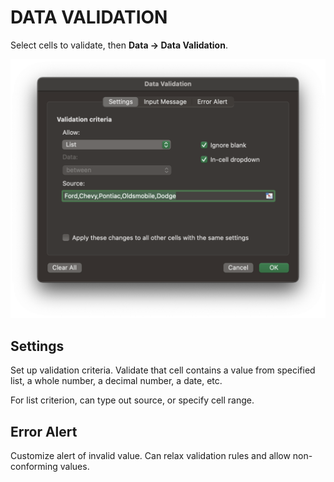 # DATA VALIDATION

Select cells to validate, then **Data &rarr; Data Validation**.

![Data Validation](../assets/data_validation.png)

## Settings

Set up validation criteria. Validate that cell contains a value from specified list, a whole number, a decimal number, a date, etc.

For list criterion, can type out source, or specify cell range.

## Error Alert

Customize alert of invalid value. Can relax validation rules and allow non-conforming values.
